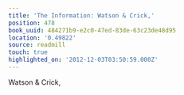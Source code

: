 ```yaml
---
title: 'The Information: Watson & Crick,'
position: 478
book_uuid: 484271b9-e2c0-47ed-83de-63c23de48d95
location: '0.49822'
source: readmill
touch: true
highlighted_on: '2012-12-03T03:50:59.000Z'
---
```


Watson & Crick,